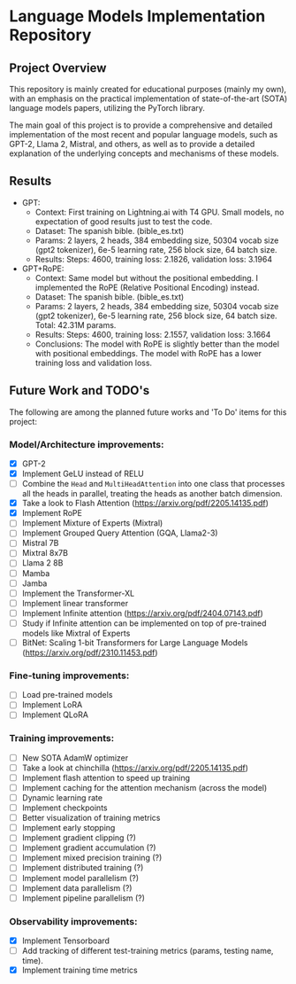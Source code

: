# Language Models Implementation Repository

## Project Overview

This repository is mainly created for educational purposes (mainly my own), with an emphasis on the practical implementation of state-of-the-art (SOTA) language models papers, utilizing the PyTorch library.

The main goal of this project is to provide a comprehensive and detailed implementation of the most recent and popular language models, such as GPT-2, Llama 2, Mistral, and others, as well as to provide a detailed explanation of the underlying concepts and mechanisms of these models.

## Results
- GPT:
  - Context: First training on Lightning.ai with T4 GPU. Small models, no expectation of good results just to test the code.
  - Dataset: The spanish bible. (bible_es.txt)
  - Params: 2 layers, 2 heads, 384 embedding size, 50304 vocab size (gpt2 tokenizer), 6e-5 learning rate, 256 block size, 64 batch size.
  - Results: Steps: 4600, training loss: 2.1826, validation loss: 3.1964
- GPT+RoPE:
  - Context: Same model but without the positional embedding. I implemented the RoPE (Relative Positional Encoding) instead.
  - Dataset: The spanish bible. (bible_es.txt)
  - Params: 2 layers, 2 heads, 384 embedding size, 50304 vocab size (gpt2 tokenizer), 6e-5 learning rate, 256 block size, 64 batch size. Total: 42.31M params.
  - Results: Steps: 4600, training loss: 2.1557, validation loss: 3.1664
  - Conclusions: The model with RoPE is slightly better than the model with positional embeddings. The model with RoPE has a lower training loss and validation loss.

  
## Future Work and TODO's

The following are among the planned future works and 'To Do' items for this project:

### Model/Architecture improvements:

- [x] GPT-2
- [x] Implement GeLU instead of RELU
- [ ] Combine the `Head` and `MultiHeadAttention` into one class that processes all the heads in parallel, treating the heads as another batch dimension.
- [x] Take a look to Flash Attention (https://arxiv.org/pdf/2205.14135.pdf)
- [x] Implement RoPE
- [ ] Implement Mixture of Experts (Mixtral)
- [ ] Implement Grouped Query Attention (GQA, Llama2-3)
- [ ] Mistral 7B
- [ ] Mixtral 8x7B
- [ ] Llama 2 8B
- [ ] Mamba
- [ ] Jamba
- [ ] Implement the Transformer-XL
- [ ] Implement linear transformer
- [ ] Implement Infinite attention (https://arxiv.org/pdf/2404.07143.pdf)
- [ ] Study if Infinite attention can be implemented on top of pre-trained models like Mixtral of Experts
- [ ] BitNet: Scaling 1-bit Transformers for Large Language Models (https://arxiv.org/pdf/2310.11453.pdf)

### Fine-tuning improvements:

- [ ] Load pre-trained models
- [ ] Implement LoRA
- [ ] Implement QLoRA

### Training improvements:

- [ ] New SOTA AdamW optimizer
- [ ] Take a look at chinchilla (https://arxiv.org/pdf/2205.14135.pdf)
- [ ] Implement flash attention to speed up training
- [ ] Implement caching for the attention mechanism (across the model)
- [ ] Dynamic learning rate
- [ ] Implement checkpoints
- [ ] Better visualization of training metrics
- [ ] Implement early stopping
- [ ] Implement gradient clipping (?)
- [ ] Implement gradient accumulation (?)
- [ ] Implement mixed precision training (?)
- [ ] Implement distributed training (?)
- [ ] Implement model parallelism (?)
- [ ] Implement data parallelism (?)
- [ ] Implement pipeline parallelism (?)

### Observability improvements:

- [x] Implement Tensorboard
- [ ] Add tracking of different test-training metrics (params, testing name, time). 
- [x] Implement training time metrics